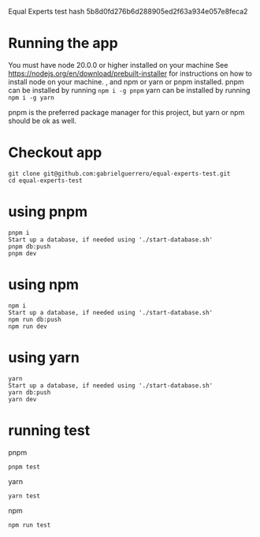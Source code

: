 
Equal Experts test hash 5b8d0fd276b6d288905ed2f63a934e057e8feca2

# Running the app
You must have node 20.0.0 or higher installed on your machine
See https://nodejs.org/en/download/prebuilt-installer for instructions on how to install node on your machine.
, and npm or yarn or pnpm installed.
pnpm can be installed by running `npm i -g pnpm`
yarn can be installed by running `npm i -g yarn`

pnpm is the preferred package manager for this project, but yarn or npm should be ok as well.

# Checkout app 
```
git clone git@github.com:gabrielguerrero/equal-experts-test.git 
cd equal-experts-test
```
# using pnpm 
```
pnpm i
Start up a database, if needed using './start-database.sh'
pnpm db:push
pnpm dev
```
# using npm
```
npm i
Start up a database, if needed using './start-database.sh'
npm run db:push
npm run dev
```
# using yarn
```
yarn
Start up a database, if needed using './start-database.sh'
yarn db:push
yarn dev
```
# running test

pnpm
```
pnpm test
```
yarn
```
yarn test
```
npm
```
npm run test
```


